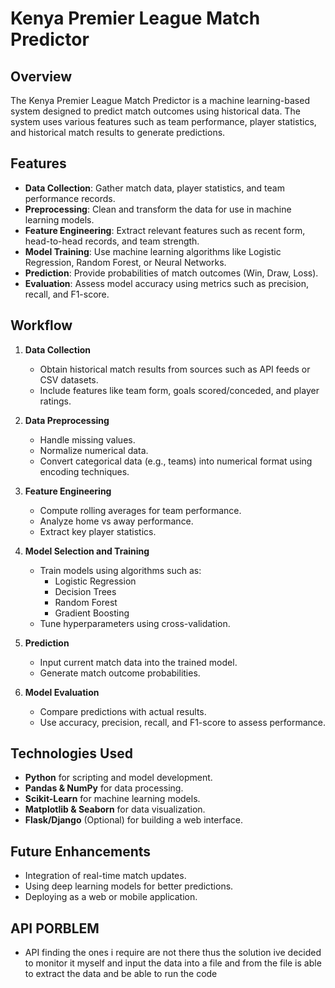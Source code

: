 # Kenya Premier League Match Predictor

## Overview
The Kenya Premier League Match Predictor is a machine learning-based system designed to predict match outcomes using historical data. The system uses various features such as team performance, player statistics, and historical match results to generate predictions.

## Features
- **Data Collection**: Gather match data, player statistics, and team performance records.
- **Preprocessing**: Clean and transform the data for use in machine learning models.
- **Feature Engineering**: Extract relevant features such as recent form, head-to-head records, and team strength.
- **Model Training**: Use machine learning algorithms like Logistic Regression, Random Forest, or Neural Networks.
- **Prediction**: Provide probabilities of match outcomes (Win, Draw, Loss).
- **Evaluation**: Assess model accuracy using metrics such as precision, recall, and F1-score.

## Workflow
1. **Data Collection**
   - Obtain historical match results from sources such as API feeds or CSV datasets.
   - Include features like team form, goals scored/conceded, and player ratings.

2. **Data Preprocessing**
   - Handle missing values.
   - Normalize numerical data.
   - Convert categorical data (e.g., teams) into numerical format using encoding techniques.

3. **Feature Engineering**
   - Compute rolling averages for team performance.
   - Analyze home vs away performance.
   - Extract key player statistics.

4. **Model Selection and Training**
   - Train models using algorithms such as:
     - Logistic Regression
     - Decision Trees
     - Random Forest
     - Gradient Boosting
   - Tune hyperparameters using cross-validation.

5. **Prediction**
   - Input current match data into the trained model.
   - Generate match outcome probabilities.

6. **Model Evaluation**
   - Compare predictions with actual results.
   - Use accuracy, precision, recall, and F1-score to assess performance.

## Technologies Used
- **Python** for scripting and model development.
- **Pandas & NumPy** for data processing.
- **Scikit-Learn** for machine learning models.
- **Matplotlib & Seaborn** for data visualization.
- **Flask/Django** (Optional) for building a web interface.

## Future Enhancements
- Integration of real-time match updates.
- Using deep learning models for better predictions.
- Deploying as a web or mobile application.


## API PORBLEM
- API finding the ones i require are not there thus the solution ive decided to monitor it myself and input the data into a file and from the file is able to extract the data and be able to run the code
